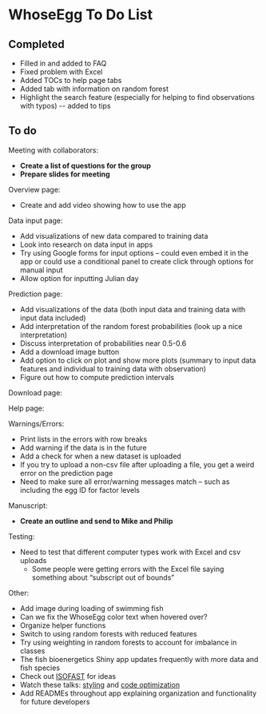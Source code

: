
# WhoseEgg To Do List

## Completed

- Filled in and added to FAQ
- Fixed problem with Excel
- Added TOCs to help page tabs
- Added tab with information on random forest
- Highlight the search feature (especially for helping to find observations with typos) -- added to tips

## To do

Meeting with collaborators:
  
- **Create a list of questions for the group**
- **Prepare slides for meeting**

Overview page:

- Create and add video showing how to use the app

Data input page:

- Add visualizations of new data compared to training data
- Look into research on data input in apps
- Try using Google forms for input options – could even embed it
  in the app or could use a conditional panel to create click
  through options for manual input
- Allow option for inputting Julian day

Prediction page:

- Add visualizations of the data (both input data and training data with input data included)
- Add interpretation of the random forest probabilities (look up a nice interpretation)
- Discuss interpretation of probabilities near 0.5-0.6
- Add a download image button
- Add option to click on plot and show more plots (summary to input data features and individual to training data with observation)
- Figure out how to compute prediction intervals

Download page:

Help page:

Warnings/Errors:

- Print lists in the errors with row breaks
- Add warning if the data is in the future
- Add a check for when a new dataset is uploaded
- If you try to upload a non-csv file after uploading a file, you get a weird error on the prediction page
- Need to make sure all error/warning messages match – such as including the egg ID for factor levels

Manuscript:
  
- **Create an outline and send to Mike and Philip**

Testing:
  
- Need to test that different computer types work with Excel and csv uploads
    - Some people were getting errors with the Excel file saying something about “subscript out of bounds”

Other:
  
- Add image during loading of swimming fish
- Can we fix the WhoseEgg color text when hovered over?
- Organize helper functions
- Switch to using random forests with reduced features
- Try using weighting in random forests to account for imbalance in classes
- The fish bioenergetics Shiny app updates frequently with more data and fish species
- Check out [ISOFAST](https://analytics.iasoybeans.com/cool-apps/ISOFAST/) for ideas
- Watch these talks: [styling](https://rstudio.com/resources/rstudioconf-2020/styling-shiny-apps-with-sass-and-bootstrap-4/) and [code optimization](https://rstudio.com/resources/webinars/scaling-shiny-apps-with-asynchronous-programming/)
- Add READMEs throughout app explaining organization and functionality for future developers
